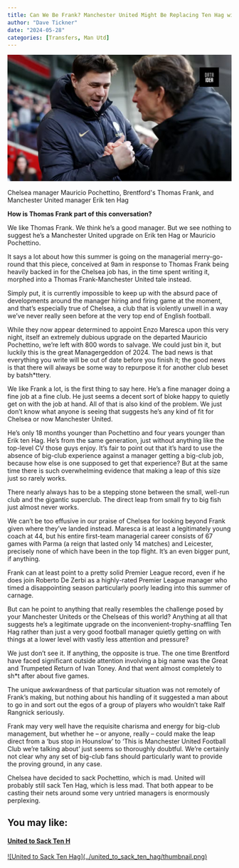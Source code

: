 ```yaml
---
title: Can We Be Frank? Manchester United Might Be Replacing Ten Hag with a Worse Fit and Bigger Gamble
author: "Dave Tickner"
date: "2024-05-28"
categories: [Transfers, Man Utd]
---
```


![Image by DATAIDEA](thumbnail.png)

Chelsea manager Mauricio Pochettino, Brentford's Thomas Frank, and Manchester United manager Erik ten Hag

**How is Thomas Frank part of this conversation?**

We like Thomas Frank. We think he’s a good manager. But we see nothing to suggest he’s a Manchester United upgrade on Erik ten Hag or Mauricio Pochettino.

It says a lot about how this summer is going on the managerial merry-go-round that this piece, conceived at 9am in response to Thomas Frank being heavily backed in for the Chelsea job has, in the time spent writing it, morphed into a Thomas Frank-Manchester United tale instead.

Simply put, it is currently impossible to keep up with the absurd pace of developments around the manager hiring and firing game at the moment, and that’s especially true of Chelsea, a club that is violently unwell in a way we’ve never really seen before at the very top end of English football.

<script async src="https://pagead2.googlesyndication.com/pagead/js/adsbygoogle.js?client=ca-pub-8076040302380238"
     crossorigin="anonymous"></script>

<ins class="adsbygoogle"
     style="display:block; text-align:center;"
     data-ad-layout="in-article"
     data-ad-format="fluid"
     data-ad-client="ca-pub-8076040302380238"
     data-ad-slot="8693891310"></ins>

<script>
     (adsbygoogle = window.adsbygoogle || []).push({});
</script>

While they now appear determined to appoint Enzo Maresca upon this very night, itself an extremely dubious upgrade on the departed Mauricio Pochettino, we’re left with 800 words to salvage. We could just bin it, but luckily this is the great Managergeddon of 2024. The bad news is that everything you write will be out of date before you finish it; the good news is that there will always be some way to repurpose it for another club beset by batsh\*ttery.

We like Frank a lot, is the first thing to say here. He’s a fine manager doing a fine job at a fine club. He just seems a decent sort of bloke happy to quietly get on with the job at hand. All of that is also kind of the problem. We just don’t know what anyone is seeing that suggests he’s any kind of fit for Chelsea or now Manchester United.

He’s only 18 months younger than Pochettino and four years younger than Erik ten Hag. He’s from the same generation, just without anything like the top-level CV those guys enjoy. It’s fair to point out that it’s hard to use the absence of big-club experience against a manager getting a big-club job, because how else is one supposed to get that experience? But at the same time there is such overwhelming evidence that making a leap of this size just so rarely works.

<script async src="https://pagead2.googlesyndication.com/pagead/js/adsbygoogle.js?client=ca-pub-8076040302380238"
     crossorigin="anonymous"></script>

<ins class="adsbygoogle"
     style="display:block; text-align:center;"
     data-ad-layout="in-article"
     data-ad-format="fluid"
     data-ad-client="ca-pub-8076040302380238"
     data-ad-slot="8693891310"></ins>

<script>
     (adsbygoogle = window.adsbygoogle || []).push({});
</script>

There nearly always has to be a stepping stone between the small, well-run club and the gigantic superclub. The direct leap from small fry to big fish just almost never works.

We can’t be too effusive in our praise of Chelsea for looking beyond Frank given where they’ve landed instead. Maresca is at least a legitimately young coach at 44, but his entire first-team managerial career consists of 67 games with Parma (a reign that lasted only 14 matches) and Leicester, precisely none of which have been in the top flight. It’s an even bigger punt, if anything.

Frank can at least point to a pretty solid Premier League record, even if he does join Roberto De Zerbi as a highly-rated Premier League manager who timed a disappointing season particularly poorly leading into this summer of carnage.

<script async src="https://pagead2.googlesyndication.com/pagead/js/adsbygoogle.js?client=ca-pub-8076040302380238"
     crossorigin="anonymous"></script>

<ins class="adsbygoogle"
     style="display:block; text-align:center;"
     data-ad-layout="in-article"
     data-ad-format="fluid"
     data-ad-client="ca-pub-8076040302380238"
     data-ad-slot="8693891310"></ins>

<script>
     (adsbygoogle = window.adsbygoogle || []).push({});
</script>

But can he point to anything that really resembles the challenge posed by your Manchester Uniteds or the Chelseas of this world? Anything at all that suggests he’s a legitimate upgrade on the inconvenient-trophy-snaffling Ten Hag rather than just a very good football manager quietly getting on with things at a lower level with vastly less attention and pressure?

We just don’t see it. If anything, the opposite is true. The one time Brentford have faced significant outside attention involving a big name was the Great and Trumpeted Return of Ivan Toney. And that went almost completely to sh\*t after about five games.

The unique awkwardness of that particular situation was not remotely of Frank’s making, but nothing about his handling of it suggested a man about to go in and sort out the egos of a group of players who wouldn’t take Ralf Rangnick seriously.

<script async src="https://pagead2.googlesyndication.com/pagead/js/adsbygoogle.js?client=ca-pub-8076040302380238"
     crossorigin="anonymous"></script>

<ins class="adsbygoogle"
     style="display:block; text-align:center;"
     data-ad-layout="in-article"
     data-ad-format="fluid"
     data-ad-client="ca-pub-8076040302380238"
     data-ad-slot="8693891310"></ins>

<script>
     (adsbygoogle = window.adsbygoogle || []).push({});
</script>

Frank may very well have the requisite charisma and energy for big-club management, but whether he – or anyone, really – could make the leap direct from a ‘bus stop in Hounslow’ to ‘This is Manchester United Football Club we’re talking about’ just seems so thoroughly doubtful. We’re certainly not clear why any set of big-club fans should particularly want to provide the proving ground, in any case.

Chelsea have decided to sack Pochettino, which is mad. United will probably still sack Ten Hag, which is less mad. That both appear to be casting their nets around some very untried managers is enormously perplexing.

<script async src="https://pagead2.googlesyndication.com/pagead/js/adsbygoogle.js?client=ca-pub-8076040302380238"
     crossorigin="anonymous"></script>

<ins class="adsbygoogle"
     style="display:block; text-align:center;"
     data-ad-layout="in-article"
     data-ad-format="fluid"
     data-ad-client="ca-pub-8076040302380238"
     data-ad-slot="8693891310"></ins>

<script>
     (adsbygoogle = window.adsbygoogle || []).push({});
</script>

<div>
<h2>You may like:</h2>
<a href="/posts/united_to_sack_ten_hag/">
<h4>United to Sack Ten H</h4>
![United to Sack Ten Hag](../united_to_sack_ten_hag/thumbnail.png)
</a>
</div>
